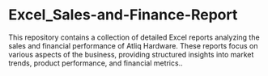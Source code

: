 # Excel_Sales-and-Finance-Report
This repository contains a collection of detailed Excel reports analyzing the sales and financial performance of Atliq Hardware. These reports focus on various aspects of the business, providing structured insights into market trends, product performance, and financial metrics..
